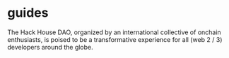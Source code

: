 # guides
The Hack House DAO, organized by an international collective of onchain enthusiasts, is poised to be a transformative experience for all (web 2 / 3) developers around the globe.

